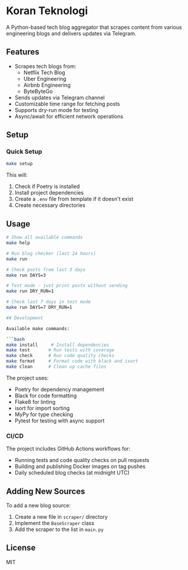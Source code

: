 # Koran Teknologi

A Python-based tech blog aggregator that scrapes content from various engineering blogs and delivers updates via Telegram.

## Features

- Scrapes tech blogs from:
  - Netflix Tech Blog
  - Uber Engineering
  - Airbnb Engineering
  - ByteByteGo
- Sends updates via Telegram channel
- Customizable time range for fetching posts
- Supports dry-run mode for testing
- Async/await for efficient network operations

## Setup

### Quick Setup

```bash
make setup
```

This will:
1. Check if Poetry is installed
2. Install project dependencies
3. Create a `.env` file from template if it doesn't exist
4. Create necessary directories

## Usage

```bash
# Show all available commands
make help

# Run blog checker (last 24 hours)
make run

# Check posts from last 3 days
make run DAYS=3

# Test mode - just print posts without sending
make run DRY_RUN=1

# Check last 7 days in test mode
make run DAYS=7 DRY_RUN=1

## Development

Available make commands:

```bash
make install     # Install dependencies
make test       # Run tests with coverage
make check      # Run code quality checks
make format     # Format code with black and isort
make clean      # Clean up cache files
```

The project uses:
- Poetry for dependency management
- Black for code formatting
- Flake8 for linting
- isort for import sorting
- MyPy for type checking
- Pytest for testing with async support

### CI/CD

The project includes GitHub Actions workflows for:
- Running tests and code quality checks on pull requests
- Building and publishing Docker images on tag pushes
- Daily scheduled blog checks (at midnight UTC)

## Adding New Sources

To add a new blog source:

1. Create a new file in `scraper/` directory
2. Implement the `BaseScraper` class
3. Add the scraper to the list in `main.py`

## License

MIT